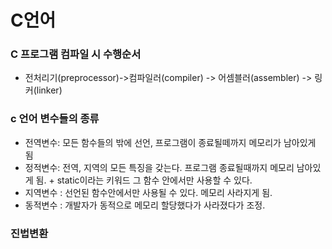 # C언어

### C 프로그램 컴파일 시 수행순서
- 전처리기(preprocessor)->컴파일러(compiler) -> 어셈블러(assembler) -> 링커(linker)

### c 언어 변수들의 종류
- 전역변수: 모든 함수들의 밖에 선언, 프로그램이 종료될떼까지 메모리가 남아있게 됨
- 정적변수: 전역, 지역의 모든 특징을 갖는다. 프로그램 종료될때까지 메모리 남아있게 됨. + static이라는 키워드 그 함수 안에서만 사용할 수 있다. 
- 지역변수 : 선언된 함수안에서만 사용될 수 있다. 메모리 사라지게 됨. 
- 동적변수 : 개발자가 동적으로 메모리 할당했다가 사라졌다가 조정.

### 진법변환